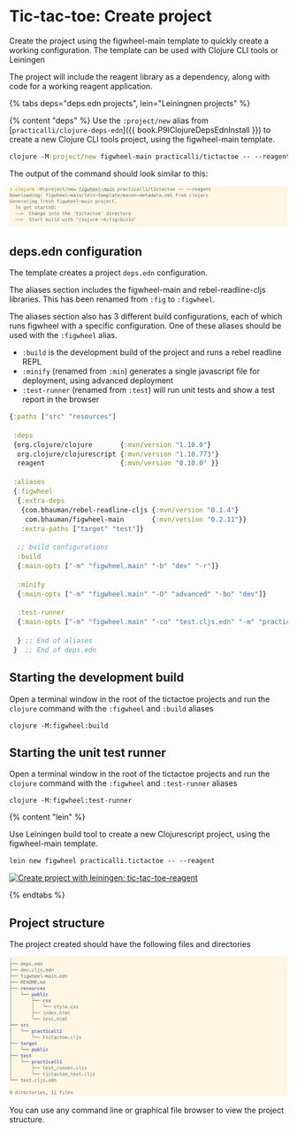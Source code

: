 # Tic-tac-toe: Create project
Create the project using the figwheel-main template to quickly create a working configuration.  The template can be used with Clojure CLI tools or Leiningen

The project will include the reagent library as a dependency, along with code for a working reagent application.


{% tabs deps="deps.edn projects", lein="Leiningnen projects" %}

{% content "deps" %}
Use the `:project/new` alias from [`practicalli/clojure-deps-edn`]({{ book.P9IClojureDepsEdnInstall }}) to create a new Clojure CLI tools project, using the figwheel-main template.

```clojure
clojure -M:project/new figwheel-main practicalli/tictactoe -- --reagent
```

The output of the command should look similar to this:

![ClojureScript new project using figwheel-main template for tictactoe](/images/clojurescript-project-new-figwheel-main-tictactoe-output.png)


## deps.edn configuration
The template creates a project `deps.edn` configuration.

The aliases section includes the figwheel-main and rebel-readline-cljs libraries.  This has been renamed from `:fig` to `:figwheel`.

The aliases section also has 3 different build configurations, each of which runs figwheel with a specific configuration.  One of these aliases should be used with the `:figwheel` alias.

* `:build` is the development build of the project and runs a rebel readline REPL
* `:minify` (renamed from `:min`) generates a single javascript file for deployment, using advanced deployment
* `:test-runner` (renamed from `:test`) will run unit tests and show a test report in the browser


```clojure
{:paths ["src" "resources"]

 :deps
 {org.clojure/clojure       {:mvn/version "1.10.0"}
  org.clojure/clojurescript {:mvn/version "1.10.773"}
  reagent                   {:mvn/version "0.10.0" }}

 :aliases
 {:figwheel
  {:extra-deps
   {com.bhauman/rebel-readline-cljs {:mvn/version "0.1.4"}
    com.bhauman/figwheel-main       {:mvn/version "0.2.11"}}
   :extra-paths ["target" "test"]}

  ;; build configurations
  :build
  {:main-opts ["-m" "figwheel.main" "-b" "dev" "-r"]}

  :minify
  {:main-opts ["-m" "figwheel.main" "-O" "advanced" "-bo" "dev"]}

  :test-runner
  {:main-opts ["-m" "figwheel.main" "-co" "test.cljs.edn" "-m" "practicalli.test-runner"]}

  } ;; End of aliases
 }  ;; End of deps.edn
```


## Starting the development build
Open a terminal window in the root of the tictactoe projects and run the `clojure` command with the `:figwheel` and `:build` aliases

```shell
clojure -M:figwheel:build
```

<!-- TODO: show output of repl and browser web page automatically added. -->


## Starting the unit test runner
Open a terminal window in the root of the tictactoe projects and run the `clojure` command with the `:figwheel` and `:test-runner` aliases

```shell
clojure -M:figwheel:test-runner
```


<!-- TODO: show test runner results in browser tab -->


{% content "lein" %}

 Use Leiningen build tool to create a new Clojurescript project, using the figwheel-main template.

```clojure
lein new figwheel practicalli.tictactoe -- --reagent
```

[![Create project with leiningen: tic-tac-toe-reagent](/images/clojurescript-project-reagent-tictactoe--create-project-with-figwheel-template.png)](/images/clojurescript-project-reagent-tictactoe--create-project-with-figwheel-template.png)


{% endtabs %}



## Project structure

The project created should have the following files and directories

[![Project structure for tic-tac-toe-reagent](/images/clojurescript-project-new-figwheel-main-tictactoe-directory-structure.png)](/images/clojurescript-project-new-figwheel-main-tictactoe-directory-structure.png)

<!-- [![Project structure for tic-tac-toe-reagent](/images/clojurescript-project-reagent-tictactoe--new-project-tree-structure.png)](/images/clojurescript-project-reagent-tictactoe--new-project-tree-structure.png) -->

You can use any command line or graphical file browser to view the project structure.
